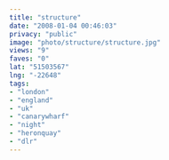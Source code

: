 ```yaml
---
title: "structure"
date: "2008-01-04 00:46:03"
privacy: "public"
image: "photo/structure/structure.jpg"
views: "9"
faves: "0"
lat: "51503567"
lng: "-22648"
tags:
- "london"
- "england"
- "uk"
- "canarywharf"
- "night"
- "heronquay"
- "dlr"
---
```


